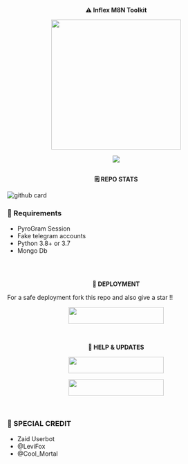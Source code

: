 <b> <p align="center">⚠️ Inflex M8N Toolkit </p> </b>

<p align="center"><a href="https://t.me/M8N_OFFICIAL"><img src="https://telegra.ph//file/6ccaba962f3ca42b5c3fa.jpg" width="300"></a></p>
<p align="center">
    <a href="https://www.python.org/" alt="made-with-python"> <img src="https://img.shields.io/badge/Made%20with-Python-black.svg?style=flat-square&logo=python&logoColor=blue&color=red" /></a>

## 
<b> <p align="center">🗒️ REPO STATS </p> </b>

![github card](https://github-readme-stats.vercel.app/api/pin/?username=UnknownMortal&repo=Tool&theme=dark)


<b> <h3> 🔰 Requirements </h3> </b>

- PyroGram Session
- Fake telegram accounts
- Python 3.8+ or 3.7
- Mongo Db

<br>

## 
<b> <p align="center"> 🚀 DEPLOYMENT </p> </b>

For a safe deployment fork this repo and also give a star !!

<p align="center"><a href="https://heroku.com/deploy?template=https://github.com/UnknownMortal/Tool"> <img src="https://img.shields.io/badge/Deploy%20To%20Heroku-purple?style=for-the-badge&logo=heroku" width="220" height="38.45"/></a></p>

<br>


<b> <p align="center"> 🌟 HELP & UPDATES </p> </b>

<p align="center"><a href="https://t.me/M8N_SUPPORT"><img src="https://img.shields.io/badge/Support-Group-black?&style=for-the-badge&logo=telegram" width="220" height="38.45"></a></p>
<p align="center"><a href="https://t.me/M8N_OFFICIAL"><img src="https://img.shields.io/badge/Support-Channel-black?&style=for-the-badge&logo=telegram" width="220" height="38.45"></a></p>

<br>

### <b> 🍭 SPECIAL CREDIT </b>
- Zaid Userbot
- @LeviFox
- @Cool_Mortal
